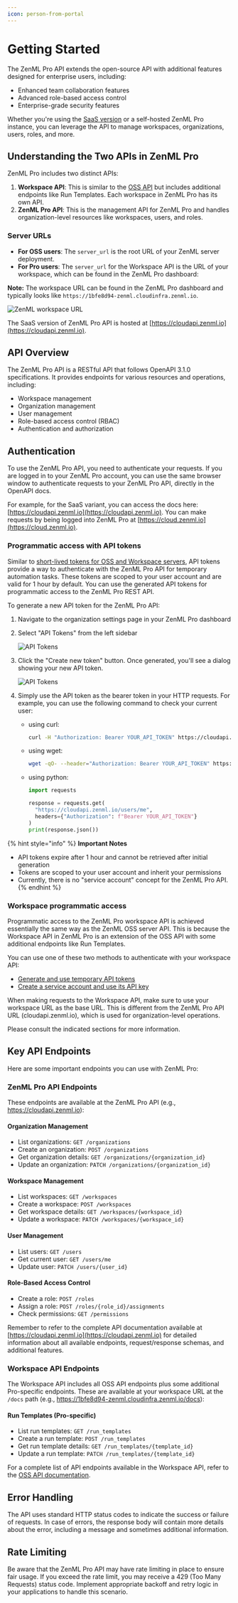 ```yaml
---
icon: person-from-portal
---
```


# Getting Started

The ZenML Pro API extends the open-source API with additional features designed for enterprise users, including:

* Enhanced team collaboration features
* Advanced role-based access control
* Enterprise-grade security features

Whether you're using the [SaaS version](https://cloud.zenml.io) or a self-hosted ZenML Pro instance, you can leverage the API to manage workspaces, organizations, users, roles, and more.

## Understanding the Two APIs in ZenML Pro

ZenML Pro includes two distinct APIs:

1. **Workspace API**: This is similar to the [OSS API](../../oss-api/oss-api/) but includes additional endpoints like Run Templates. Each workspace in ZenML Pro has its own API.
2. **ZenML Pro API**: This is the management API for ZenML Pro and handles organization-level resources like workspaces, users, and roles.

### Server URLs

* **For OSS users**: The `server_url` is the root URL of your ZenML server deployment.
* **For Pro users**: The `server_url` for the Workspace API is the URL of your workspace, which can be found in the ZenML Pro dashboard:

**Note:** The workspace URL can be found in the ZenML Pro dashboard and typically looks like `https://1bfe8d94-zenml.cloudinfra.zenml.io`.

![ZenML workspace URL](../../.gitbook/assets/workspace_url.png)

The SaaS version of ZenML Pro API is hosted at [https://cloudapi.zenml.io](https://cloudapi.zenml.io).

## API Overview

The ZenML Pro API is a RESTful API that follows OpenAPI 3.1.0 specifications. It provides endpoints for various resources and operations, including:

* Workspace management
* Organization management
* User management
* Role-based access control (RBAC)
* Authentication and authorization

## Authentication

To use the ZenML Pro API, you need to authenticate your requests. If you are logged in to your ZenML Pro account, you can use the same browser window to authenticate requests to your ZenML Pro API, directly in the OpenAPI docs.

For example, for the SaaS variant, you can access the docs here: [https://cloudapi.zenml.io](https://cloudapi.zenml.io). You can make requests by being logged into ZenML Pro at [https://cloud.zenml.io](https://cloud.zenml.io).

### Programmatic access with API tokens

Similar to [short-lived tokens for OSS and Workspace servers](../../oss-api/oss-api/#using-a-short-lived-api-token), API tokens provide a way to authenticate with the ZenML Pro API for temporary automation tasks. These tokens are scoped to your user account and are valid for 1 hour by default. You can use the generated API tokens for programmatic access to the ZenML Pro REST API.

To generate a new API token for the ZenML Pro API:

1. Navigate to the organization settings page in your ZenML Pro dashboard
2.  Select "API Tokens" from the left sidebar

    ![API Tokens](../../.gitbook/assets/zenml-pro-api-token-01.png)
3.  Click the "Create new token" button. Once generated, you'll see a dialog showing your new API token.

    ![API Tokens](../../.gitbook/assets/zenml-pro-api-token-02.png)
4. Simply use the API token as the bearer token in your HTTP requests. For example, you can use the following command to check your current user:
   *   using curl:

       ```bash
       curl -H "Authorization: Bearer YOUR_API_TOKEN" https://cloudapi.zenml.io/users/me
       ```
   *   using wget:

       ```bash
       wget -qO- --header="Authorization: Bearer YOUR_API_TOKEN" https://cloudapi.zenml.io/users/me
       ```
   *   using python:

       ```python
       import requests

       response = requests.get(
         "https://cloudapi.zenml.io/users/me",
         headers={"Authorization": f"Bearer YOUR_API_TOKEN"}
       )
       print(response.json())
       ```

{% hint style="info" %}
**Important Notes**

* API tokens expire after 1 hour and cannot be retrieved after initial generation
* Tokens are scoped to your user account and inherit your permissions
* Currently, there is no "service account" concept for the ZenML Pro API.
{% endhint %}

### Workspace programmatic access

Programmatic access to the ZenML Pro workspace API is achieved essentially the same way as the ZenML OSS server API. This is because the Workspace API in ZenML Pro is an extension of the OSS API with some additional endpoints like Run Templates.

You can use one of these two methods to authenticate with your workspace API:

* [Generate and use temporary API tokens](../../oss-api/oss-api/#using-a-short-lived-api-token)
* [Create a service account and use its API key](../../oss-api/oss-api/#using-a-service-account-and-an-api-key)

When making requests to the Workspace API, make sure to use your workspace URL as the base URL. This is different from the ZenML Pro API URL (cloudapi.zenml.io), which is used for organization-level operations.

Please consult the indicated sections for more information.

## Key API Endpoints

Here are some important endpoints you can use with ZenML Pro:

### ZenML Pro API Endpoints

These endpoints are available at the ZenML Pro API (e.g., https://cloudapi.zenml.io):

#### Organization Management

* List organizations: `GET /organizations`
* Create an organization: `POST /organizations`
* Get organization details: `GET /organizations/{organization_id}`
* Update an organization: `PATCH /organizations/{organization_id}`

#### Workspace Management

* List workspaces: `GET /workspaces`
* Create a workspace: `POST /workspaces`
* Get workspace details: `GET /workspaces/{workspace_id}`
* Update a workspace: `PATCH /workspaces/{workspace_id}`

#### User Management

* List users: `GET /users`
* Get current user: `GET /users/me`
* Update user: `PATCH /users/{user_id}`

#### Role-Based Access Control

* Create a role: `POST /roles`
* Assign a role: `POST /roles/{role_id}/assignments`
* Check permissions: `GET /permissions`

Remember to refer to the complete API documentation available at [https://cloudapi.zenml.io](https://cloudapi.zenml.io) for detailed information about all available endpoints, request/response schemas, and additional features.

### Workspace API Endpoints

The Workspace API includes all OSS API endpoints plus some additional Pro-specific endpoints. These are available at your workspace URL at the `/docs` path (e.g., https://1bfe8d94-zenml.cloudinfra.zenml.io/docs):

#### Run Templates (Pro-specific)

* List run templates: `GET /run_templates`
* Create a run template: `POST /run_templates`
* Get run template details: `GET /run_templates/{template_id}`
* Update a run template: `PATCH /run_templates/{template_id}`

For a complete list of API endpoints available in the Workspace API, refer to the [OSS API documentation](../../oss-api/oss-api/).

## Error Handling

The API uses standard HTTP status codes to indicate the success or failure of requests. In case of errors, the response body will contain more details about the error, including a message and sometimes additional information.

## Rate Limiting

Be aware that the ZenML Pro API may have rate limiting in place to ensure fair usage. If you exceed the rate limit, you may receive a 429 (Too Many Requests) status code. Implement appropriate backoff and retry logic in your applications to handle this scenario.
